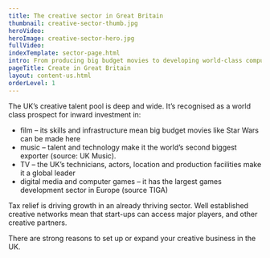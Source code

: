 ```yaml
---
title: The creative sector in Great Britain
thumbnail: creative-sector-thumb.jpg
heroVideo: 
heroImage: creative-sector-hero.jpg
fullVideo: 
indexTemplate: sector-page.html
intro: From producing big budget movies to developing world-class computer games, creativity is thriving in the UK.
pageTitle: Create in Great Britain
layout: content-us.html
orderLevel: 1
---
```

 
The UK’s creative talent pool is deep and wide. It’s recognised as a world class prospect for inward investment in:

-	film – its skills and infrastructure mean big budget movies like Star Wars can be made here 
-	music – talent and technology make it the world’s second biggest exporter (source: UK Music).
-	TV – the UK’s technicians, actors, location and production facilities make it a global leader
-	digital media and computer games – it has the largest games development sector in Europe (source TIGA)

Tax relief is driving growth in an already thriving sector. Well established creative networks mean that start-ups can access major players, and other creative partners.

There are strong reasons to set up or expand your creative business in the UK.    